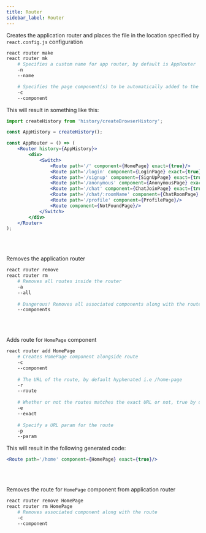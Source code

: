 ```yaml
---
title: Router
sidebar_label: Router
---
```


Creates the application router and places the file in the location specified by `react.config.js` configuration

```bash
react router make
react router mk
    # Specifies a custom name for app router, by default is AppRouter
    -n
    --name

    # Specifies the page component(s) to be automatically added to the router
    -c
    --component
```

This will result in something like this:

```jsx
import createHistory from 'history/createBrowserHistory';

const AppHistory = createHistory();

const AppRouter = () => (
    <Router history={AppHistory}>
        <div>
            <Switch>
                <Route path='/' component={HomePage} exact={true}/>
                <Route path='/login' component={LoginPage} exact={true}/>
                <Route path='/signup' component={SignUpPage} exact={true}/>
                <Route path='/anonymous' component={AnonymousPage} exact={true}/>
                <Route path='/chat' component={ChatJoinPage} exact={true}/>
                <Route path='/chat/:roomName' component={ChatRoomPage} exact={true}/>
                <Route path='/profile' component={ProfilePage}/>
                <Route component={NotFoundPage}/>
            </Switch>
        </div>
    </Router>
);
```

<br/><br/>

Removes the application router

```bash
react router remove
react router rm
    # Removes all routes inside the router
    -a
    --all
  
    # Dangerous! Removes all associated components along with the router
    --components
```

<br/><br/>

Adds route for `HomePage` component

```bash
react router add HomePage
    # Creates HomePage component alongside route
    -c
    --component
  
    # The URL of the route, by default hyphenated i.e /home-page
    -r
    --route
  
    # Whether or not the routes matches the exact URL or not, true by default
    -e
    --exact
  
    # Specify a URL param for the route
    -p
    --param
```

This will result in the following generated code:

```jsx
<Route path='/home' component={HomePage} exact={true}/>
```

<br/><br/>

Removes the route for `HomePage` component from application router

```bash
react router remove HomePage
react router rm HomePage
    # Removes associated component along with the route
    -c
    --component
```
